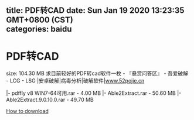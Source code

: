 
title: PDF转CAD
date: Sun Jan 19 2020 13:23:35 GMT+0800 (CST)    
categories: baidu
---

# PDF转CAD
size: 104.30 MB
 求目前较好的PDF转cad软件一枚 - 『悬赏问答区』 - 吾爱破解 - LCG - LSG |安卓破解|病毒分析|破解软件|www.52pojie.cn
 
|- pdffly v8 WIN7-64可用.rar - 4.00 MB
|- Able2Extract.rar - 50.60 MB
|- Able2Extract.9.0.10.0.rar - 49.70 MB

[How to download](https://bpcam.bemobtrk.com/go/2ceec3aa-1ca2-46d6-b9ff-aaa5c184517c?jno=550)